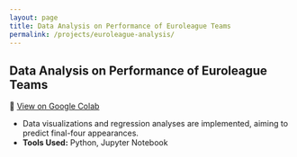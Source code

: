 ```yaml
---
layout: page
title: Data Analysis on Performance of Euroleague Teams
permalink: /projects/euroleague-analysis/
---
```


## Data Analysis on Performance of Euroleague Teams

🔗 [View on Google Colab](https://colab.research.google.com)

- Data visualizations and regression analyses are implemented, aiming to predict final-four appearances.
- **Tools Used:** Python, Jupyter Notebook